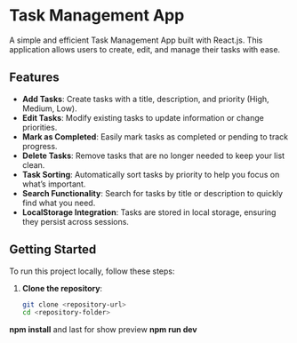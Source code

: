 # Task Management App

A simple and efficient Task Management App built with React.js. This application allows users to create, edit, and manage their tasks with ease. 

## Features

- **Add Tasks**: Create tasks with a title, description, and priority (High, Medium, Low).
- **Edit Tasks**: Modify existing tasks to update information or change priorities.
- **Mark as Completed**: Easily mark tasks as completed or pending to track progress.
- **Delete Tasks**: Remove tasks that are no longer needed to keep your list clean.
- **Task Sorting**: Automatically sort tasks by priority to help you focus on what’s important.
- **Search Functionality**: Search for tasks by title or description to quickly find what you need.
- **LocalStorage Integration**: Tasks are stored in local storage, ensuring they persist across sessions.

## Getting Started

To run this project locally, follow these steps:

1. **Clone the repository**:
   ```bash
   git clone <repository-url>
   cd <repository-folder>

**npm install** and last for show preview **npm run dev**
